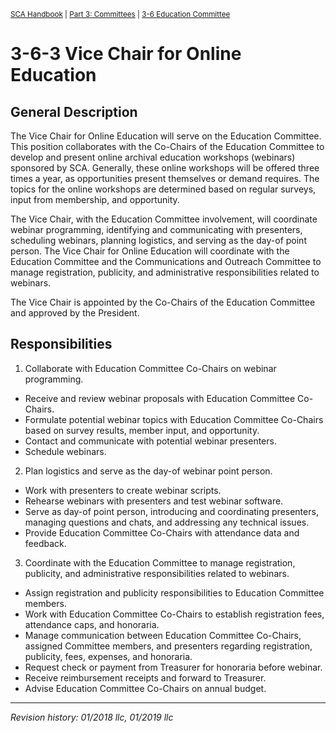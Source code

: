 <sup>[SCA Handbook](/sca-handbook/index.html) | [Part 3: Committees](../03_committees/index.html) | [3-6 Education Committee](../03_committees/03-06_education.html)</sup> 

# 3-6-3 Vice Chair for Online Education

## General Description
 
The Vice Chair for Online Education will serve on the Education Committee. This position collaborates with the Co-Chairs of the Education Committee to develop and present online archival education workshops (webinars) sponsored by SCA. Generally, these online workshops will be offered three times a year, as opportunities present themselves or demand requires. The topics for the online workshops are determined based on regular surveys, input from membership, and opportunity. 

The Vice Chair, with the Education Committee involvement, will coordinate webinar programming, identifying and communicating with presenters, scheduling webinars, planning logistics, and serving as the day-of point person. The Vice Chair for Online Education will coordinate with the Education Committee and the Communications and Outreach Committee to manage registration, publicity, and administrative responsibilities related to webinars.

The Vice Chair is appointed by the Co-Chairs of the Education Committee and approved by the President. 

## Responsibilities

1. Collaborate with Education Committee Co-Chairs on webinar programming. 
- Receive and review webinar proposals with Education Committee Co-Chairs.
- Formulate potential webinar topics with Education Committee Co-Chairs based on survey results, member input, and opportunity. 
- Contact and communicate with potential webinar presenters. 
- Schedule webinars. 
   
2. Plan logistics and serve as the day-of webinar point person. 
- Work with presenters to create webinar scripts. 
- Rehearse webinars with presenters and test webinar software.
- Serve as day-of point person, introducing and coordinating presenters, managing questions and chats, and addressing any technical issues.
- Provide Education Committee Co-Chairs with attendance data and feedback. 
   
3. Coordinate with the Education Committee to manage registration, publicity, and administrative responsibilities related to webinars. 
- Assign registration and publicity responsibilities to Education Committee members. 
- Work with Education Committee Co-Chairs to establish registration fees, attendance caps, and honoraria. 
- Manage communication between Education Committee Co-Chairs, assigned Committee members, and presenters regarding registration, publicity, fees, expenses, and honoraria. 
- Request check or payment from Treasurer for honoraria before webinar.
- Receive reimbursement receipts and forward to Treasurer. 
- Advise Education Committee Co-Chairs on annual budget.

***

_Revision history: 01/2018 llc, 01/2019 llc_
